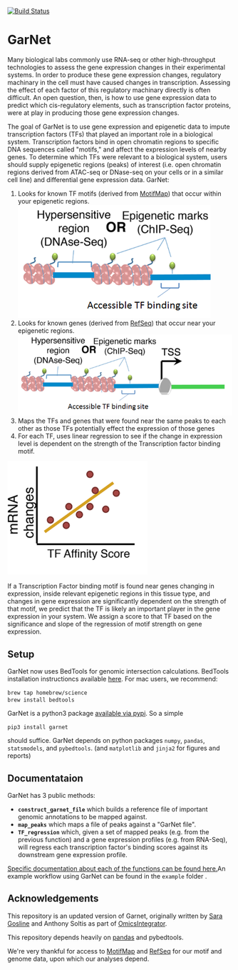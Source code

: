 [![Build Status](https://api.travis-ci.org/fraenkel-lab/GarNet.svg)](https://travis-ci.org/fraenkel-lab/GarNet)

# GarNet

Many biological labs commonly use RNA-seq or other high-throughput technologies to assess the gene expression changes in their experimental systems. In order to produce these gene expression changes, regulatory machinary in the cell must have caused changes in transcription. Assessing the effect of each factor of this regulatory machinary directly is often difficult. An open question, then, is how to use gene expression data to predict which cis-regulatory elements, such as transcription factor proteins, were at play in producing those gene expression changes.

The goal of GarNet is to use gene expression and epigenetic data to impute transcription factors (TFs) that played an important role in a biological system. Transcription factors bind in open chromatin regions to specific DNA sequences called "motifs," and affect the expression levels of nearby genes.
To determine which TFs were relevant to a biological system, users should supply epigenetic regions (peaks) of interest (i.e. open chromatin regions derived from ATAC-seq or DNase-seq on your cells or in a similar cell line) and differential gene expression data. GarNet:

1. Looks for known TF motifs (derived from [MotifMap](http://motifmap-rna.ics.uci.edu/)) that occur within your epigenetic regions.
![map TFs to peaks](docs/figures/Picture1.png)
2. Looks for known genes (derived from [RefSeq](https://www.ncbi.nlm.nih.gov/refseq/)) that occur near your epigenetic regions.
![map genes to peaks](docs/figures/Picture2.png)
3. Maps the TFs and genes that were found near the same peaks to each other as those TFs potentially effect the expression of those genes
4. For each TF, uses linear regression to see if the change in expression level is dependent on the strength of the Transcription factor binding motif.

![Regress motif strength on expression](docs/figures/Picture3.png)

If a Transcription Factor binding motif is found near genes changing in expression, inside relevant epigenetic regions in this tissue type, and changes in gene expression are significantly dependent on the strength of that motif, we predict that the TF is likely an important player in the gene expression in your system. We assign a score to that TF based on the significance and slope of the regression of motif strength on gene expression.


## Setup

GarNet now uses BedTools for genomic intersection calculations. BedTools installation instructioncs available [here](http://bedtools.readthedocs.io/en/latest/content/installation.html). For mac users, we recommend:
```
brew tap homebrew/science
brew install bedtools
```

GarNet is a python3 package [available via pypi](https://pypi.python.org/pypi/GarNet). So a simple

```
pip3 install garnet
```

should suffice. GarNet depends on python packages `numpy`, `pandas`, `statsmodels`, and `pybedtools`. (and `matplotlib` and `jinja2` for figures and reports)

## Documentataion

GarNet has 3 public methods:

- **`construct_garnet_file`** which builds a reference file of important genomic annotations to be mapped against.
- **`map_peaks`** which maps a file of peaks against a "GarNet file".
- **`TF_regression`** which, given a set of mapped peaks (e.g. from the previous function) and a gene expression profiles (e.g. from RNA-Seq), will regress each transcription factor's binding scores against its downstream gene expression profile.

[Specific documentation about each of the functions can be found here.](https://fraenkel-lab.github.io/GarNet/html/index.html)An example workflow using GarNet can be found in the `example` folder .


## Acknowledgements

This repository is an updated version of Garnet, originally written by [Sara Gosline](https://github.com/sgosline) and Anthony Soltis as part of [OmicsIntegrator](https://github.com/fraenkel-lab/omicsintegrator).

This repository depends heavily on [pandas](http://pandas.pydata.org/) and pybedtools.

We're very thankful for access to [MotifMap](http://motifmap-rna.ics.uci.edu/) and [RefSeq](https://www.ncbi.nlm.nih.gov/refseq/) for our motif and genome data, upon which our analyses depend.
